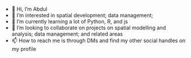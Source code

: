 - 👋 Hi, I’m Abdul
- 👀 I’m interested in spatial development; data management;
- 🌱 I’m currently learning a lot of Python, R, and js
- 💞️ I’m looking to collaborate on projects on spatial modelling and analysis; data management; and related areas
- 📫 How to reach me is through DMs and find my other social handles on my profile

<!---
abdulfatawu01/abdulfatawu01 is a ✨ special ✨ repository because its `README.md` (this file) appears on your GitHub profile.
You can click the Preview link to take a look at your changes.
--->

